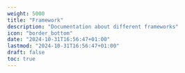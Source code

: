 ```yaml
---
weight: 5000
title: "Framework"
description: "Documentation about different frameworks"
icon: "border_bottom"
date: "2024-10-31T16:56:47+01:00"
lastmod: "2024-10-31T16:56:47+01:00"
draft: false
toc: true
---
```

